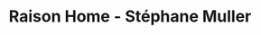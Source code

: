 ---
title: "Raison Home - Stéphane Muller"
url: /vetraz-monthoux/raison-home-stephane-muller/
shop: cuisine
---